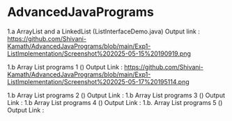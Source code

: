 # AdvancedJavaPrograms

1.a ArrayList and a LinkedList (ListInterfaceDemo.java) Output link : https://github.com/Shivani-Kamath/AdvancedJavaPrograms/blob/main/Exp1-ListImplementation/Screenshot%202025-05-15%20190919.png

1.b Array List programs 1 () Output Link : https://github.com/Shivani-Kamath/AdvancedJavaPrograms/blob/main/Exp1-ListImplementation/Screenshot%202025-05-17%20195114.png

1.b Array List programs 2 () Output Link : 
1.b Array List programs 3 () Output Link : 
1.b Array List programs 4 () Output Link : 
1.b. Array List programs 5 () Output Link : 

